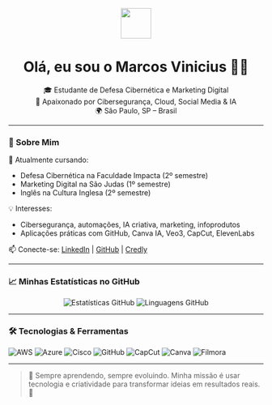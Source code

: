 
<!-- GIF de saudação -->
<p align="center">
  <img src="https://media.giphy.com/media/hvRJCLFzcasrR4ia7z/giphy.gif" width="60"/>
</p>

<h1 align="center">Olá, eu sou o Marcos Vinicius 👨‍💻</h1>

<p align="center">
  🎓 Estudante de Defesa Cibernética e Marketing Digital <br>
  💼 Apaixonado por Cibersegurança, Cloud, Social Media & IA <br>
  🌍 São Paulo, SP – Brasil
</p>

---

### 🚀 Sobre Mim

🔐 Atualmente cursando:
- Defesa Cibernética na Faculdade Impacta (2º semestre)
- Marketing Digital na São Judas (1º semestre)
- Inglês na Cultura Inglesa (2º semestre)

💡 Interesses:
- Cibersegurança, automações, IA criativa, marketing, infoprodutos
- Aplicações práticas com GitHub, Canva IA, Veo3, CapCut, ElevenLabs

📫 Conecte-se:
[LinkedIn](https://www.linkedin.com/in/mvmktech/) | [GitHub](https://github.com/mvmktech) | [Credly](https://www.credly.com/users/marcos-vinicius-vera-cruz/badges)

---

### 📈 Minhas Estatísticas no GitHub

<p align="center">
  <img src="https://github-readme-stats.vercel.app/api?username=mvmktech&show_icons=true&theme=radical" alt="Estatísticas GitHub"/>
  <img src="https://github-readme-stats.vercel.app/api/top-langs/?username=mvmktech&layout=compact&theme=radical" alt="Linguagens GitHub"/>
</p>

---

### 🛠️ Tecnologias & Ferramentas

![AWS](https://img.shields.io/badge/AWS-FF9900?style=flat&logo=amazonaws&logoColor=white)
![Azure](https://img.shields.io/badge/Microsoft_Azure-0078D4?style=flat&logo=microsoft-azure&logoColor=white)
![Cisco](https://img.shields.io/badge/Cisco-1BA0D7?style=flat&logo=cisco&logoColor=white)
![GitHub](https://img.shields.io/badge/GitHub-100000?style=flat&logo=github&logoColor=white)
![CapCut](https://img.shields.io/badge/CapCut-000000?style=flat&logo=tiktok&logoColor=white)
![Canva](https://img.shields.io/badge/Canva-00C4CC?style=flat&logo=canva&logoColor=white)
![Filmora](https://img.shields.io/badge/Filmora-0B1220?style=flat)

---

> 🧠 Sempre aprendendo, sempre evoluindo. Minha missão é usar tecnologia e criatividade para transformar ideias em resultados reais. 🚀

